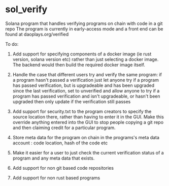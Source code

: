 # sol_verify
Solana program that handles verifying programs on chain with code in a git repo
The program is currently in early-access mode and a front end can be found at daoplays.org/verified

To do:

1) Add support for specifying components of a docker image (ie rust version, solana version etc) rather than just selecting a docker image.  The backend would then build the required docker image itself.

2) Handle the case that different users try and verify the same program:
    if a program hasn't passed a verification just let anyone try
    if a program has passed verification, but is upgradeable and has been upgraded since the last verification, set to unverified and allow anyone to try
    if a program has passed verification and isn't upgradeable, or hasn't been upgraded then only update if the verification still passes
    
3) Add support for security.txt to the program creators to specify the source location there, rather than having to enter it in the GUI.  Make this override anything entered into the GUI to stop people copying a git repo and then claiming credit for a particular program.

4) Store meta data for the program on chain in the programs's meta data account : code location, hash of the code etc

5) Make it easier for a user to just check the current verification status of a program and any meta data that exists.

6) Add support for non git based code repositories

7) Add support for non rust based programs
